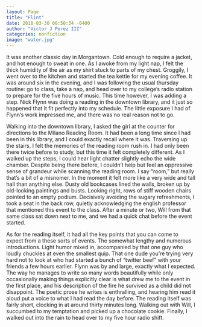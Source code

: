 ```yaml
---
layout: Page
title: "Flint"
date: 2018-03-30 00:50:34 -0400
author: "Victor J Perez III"
categories: nonfiction
image: "water.jpg"
---
```


It was another classic day in Morgantown. Cold enough to require a jacket, and hot enough to sweat in one. As I awoke from my light nap, I felt the thick humidity of the air as my shirt stuck to parts of my chest. Groggily, I went over to the kitchen and started the tea kettle for my evening coffee. It was around six in the evening, and I was following the usual thursday routine: go to class, take a nap, and head over to my college’s radio station to prepare for the five hours of music. This time however, I was adding a step. Nick Flynn was doing a reading in the downtown library, and it just so happened that it fit perfectly into my schedule. The little exposure I had of Flynn’s work impressed me, and there was no real reason not to go.

Walking into the downtown library, I asked the girl at the counter for directions to the Milano Reading Room. It had been a long time since I had been in this library, and I could exactly recall where it was. Traversing up the stairs, I felt the memories of the reading room rush in. I had only been there twice before to study, but this time it felt completely different. As I walked up the steps, I could hear light chatter slightly echo the wide chamber. Despite being there before, I couldn’t help but feel an oppressive sense of grandeur while scanning the reading room. I say “room,” but really that’s a bit of a misnomer. In the moment it felt more like a very wide and tall hall than anything else. Dusty old bookcases lined the walls, broken up by old-looking paintings and busts. Looking right, rows of stiff wooden chairs pointed to an empty podium. Decisively avoiding the sugary refreshments, I took a seat in the back row, quietly acknowledging the english professor that mentioned this event to the class. After a minute or two, Will from that same class sat down next to me, and we had a quick chat before the event started.

As for the reading itself, it had all the key points that you can come to expect from a these sorts of events. The somewhat lengthy and numerous introductions. Light humor mixed in, accompanied by that one guy who loudly chuckles at even the smallest quip. That one dude you’re trying very hard not to look at who had started a bunch of “twitter beef” with your friends a few hours earlier. Flynn was by and large, exactly what I expected. The way he manages to write so many words beautifully while only occasionally making things explicitly clear is what drew me to the event in the first place, and his description of the fire he survived as a child did not disappoint. The poetic prose he writes is enthralling, and hearing him read it aloud put a voice to what I had read the day before. The reading itself was fairly short, clocking in at around thirty minutes long. Walking out with Will, I succumbed to my temptation and picked up a chocolate cookie. Finally, I walked out into the rain to head over to my five hour radio shift.
